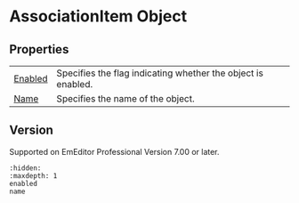 # AssociationItem Object

## Properties

|     |     |
| --- | --- |
| [Enabled](enabled) | Specifies the flag indicating whether the object is enabled. |
| [Name](name) | Specifies the name of the object. |

## Version

Supported on EmEditor Professional Version 7.00 or later.


```{toctree}
:hidden:
:maxdepth: 1
enabled
name
```
